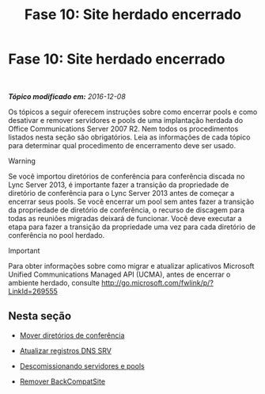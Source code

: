 ﻿---
title: 'Fase 10: Site herdado encerrado'
TOCTitle: 'Fase 10: Site herdado encerrado'
ms:assetid: d591a310-3b5c-4092-b19e-0349616e40df
ms:mtpsurl: https://technet.microsoft.com/pt-br/library/JJ205300(v=OCS.15)
ms:contentKeyID: 49308239
ms.date: 12/10/2016
mtps_version: v=OCS.15
ms.translationtype: HT
---

# Fase 10: Site herdado encerrado

 

_**Tópico modificado em:** 2016-12-08_

Os tópicos a seguir oferecem instruções sobre como encerrar pools e como desativar e remover servidores e pools de uma implantação herdada do Office Communications Server 2007 R2. Nem todos os procedimentos listados nesta seção são obrigatórios. Leia as informações de cada tópico para determinar qual procedimento de encerramento deve ser usado.


> [!WARNING]
> Se você importou diretórios de conferência para conferência discada no Lync Server 2013, é importante fazer a transição da propriedade de diretório de conferência para o Lync Server 2013 antes de começar a encerrar seus pools. Se você encerrar um pool sem antes fazer a transição da propriedade de diretório de conferência, o recurso de discagem para todas as reuniões migradas deixará de funcionar. Você deve executar a etapa para fazer a transição da propriedade uma vez para cada diretório de conferência no pool herdado.



> [!important]  
> Para obter informações sobre como migrar e atualizar aplicativos Microsoft Unified Communications Managed API (UCMA), antes de encerrar o ambiente herdado, consulte <a href="http://go.microsoft.com/fwlink/p/?linkid=269555">http://go.microsoft.com/fwlink/p/?LinkId=269555</a>

## Nesta seção

  - [Mover diretórios de conferência](move-conference-directories.md)

  - [Atualizar registros DNS SRV](update-dns-srv-records_1.md)

  - [Descomissionando servidores e pools](decommissioning-servers-and-pools.md)

  - [Remover BackCompatSite](remove-backcompatsite.md)

